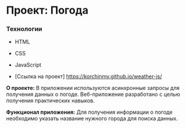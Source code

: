 # Проект: Погода

### Технологии

- HTML
- CSS
- JavaScript

- [Ссылка на проект] https://korchinmv.github.io/weather-js/

**О проекте:**
В приложении используются асинхронные запросы для получения данных о погоде.
Веб-приложение разработано с целью получения практических навыков. <br/>

**Функционал приложения:**
Для получения информации о погоде необходимо указать название нужного города для поиска данных.

